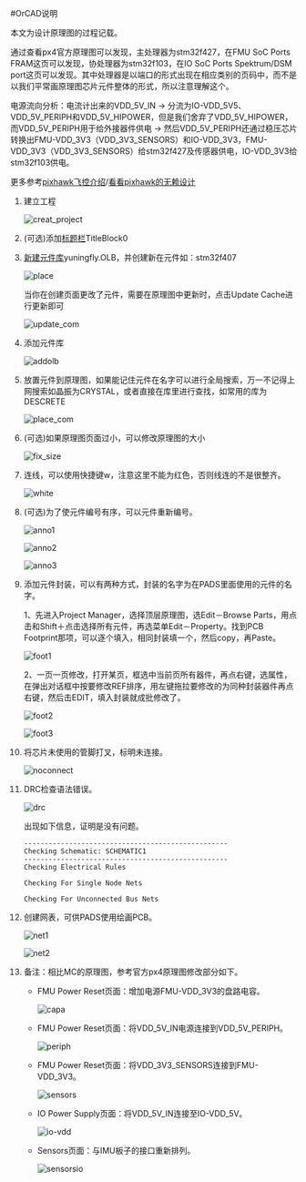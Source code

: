 #OrCAD说明

本文为设计原理图的过程记载。

通过查看px4官方原理图可以发现，主处理器为stm32f427，在FMU SoC Ports FRAM这页可以发现，协处理器为stm32f103，在IO SoC Ports Spektrum/DSM port这页可以发现。其中处理器是以端口的形式出现在相应类别的页码中，而不是以我们平常画原理图芯片元件整体的形式，所以注意理解这个。

电源流向分析：电流计出来的VDD_5V_IN -> 分流为IO-VDD_5V5、VDD_5V_PERIPH和VDD_5V_HIPOWER，但是我们舍弃了VDD_5V_HIPOWER，而VDD_5V_PERIPH用于给外接器件供电 -> 然后VDD_5V_PERIPH还通过稳压芯片转换出FMU-VDD_3V3（VDD_3V3_SENSORS）和IO-VDD_3V3，FMU-VDD_3V3（VDD_3V3_SENSORS）给stm32f427及传感器供电，IO-VDD_3V3给stm32f103供电。

更多参考[pixhawk飞控介绍](http://www.docin.com/p-1092528341.html)/[看看pixhawk的无赖设计](http://www.docin.com/p-757319248.html)

1. 建立工程

	![creat_project](../images/creat_project.png)

2. (可选)添加[标题栏](http://jingyan.baidu.com/article/e52e36154467e940c60c5187.html)TitleBlock0

3. [新建元件库](http://wenku.baidu.com/link?url=DZptfwWOgny_4ejvw0WVvdqtp3VgsoHT-yGHt6wsm5c1NJOCFY3XP785GMzvEdvsZaiIEJOPT90HGhJvafOW3MPGFWrTl4v8kh2h3J7UwQ7)yuningfly.OLB，并创建新在元件如：stm32f407

	![place](../images/Place.png)

	当你在创建页面更改了元件，需要在原理图中更新时，点击Update Cache进行更新即可

	![update_com](../images/update_com.png)

4. 添加元件库

	![addolb](../images/addolb.png)

5. 放置元件到原理图，如果能记住元件在名字可以进行全局搜索，万一不记得上网搜索如晶振为CRYSTAL，或者直接在库里进行查找，如常用的库为DESCRETE

	![place_com](../images/place_com.png)

6. (可选)如果原理图页面过小，可以修改原理图的大小

	![fix_size](../images/fix_size.png)

7. 连线，可以使用快捷键w，注意这里不能为红色，否则线连的不是很整齐。

	![white](../images/white.png)

8. (可选)为了使元件编号有序，可以元件重新编号。

	![anno1](../images/anno1.png)

	![anno2](../images/anno2.png)

	![anno3](../images/anno3.png)

9. 添加元件封装，可以有两种方式，封装的名字为在PADS里面使用的元件的名字。

	1、先进入Project Manager，选择顶层原理图，选Edit－Browse Parts，用点击和Shift＋点击选择所有元件，再选菜单Edit－Property。找到PCB Footprint那项，可以逐个填入，相同封装填一个，然后copy，再Paste。

	![foot1](../images/foot1.png)

	2、一页一页修改，打开某页，框选中当前页所有器件，再点右键，选属性，在弹出对话框中按要修改REF排序，用左键拖拉要修改的为同种封装器件再点右键，然后击EDIT，填入封装就成批修改了。

	![foot2](../images/foot2.png)

	![foot3](../images/foot3.png)

10. 将芯片未使用的管脚打叉，标明未连接。

	![noconnect](../images/noconnect.png)

11. DRC检查语法错误。

	![drc](../images/drc.png)

	出现如下信息，证明是没有问题。

	```
	--------------------------------------------------
	Checking Schematic: SCHEMATIC1
	--------------------------------------------------
	Checking Electrical Rules 

	Checking For Single Node Nets

	Checking For Unconnected Bus Nets
	```

12. 创建网表，可供PADS使用绘画PCB。

	![net1](../images/net1.png)

	![net2](../images/net2.png)

13. 备注：相比MC的原理图，参考官方px4原理图修改部分如下。

	- FMU Power Reset页面：增加电源FMU-VDD_3V3的盘路电容。

		![capa](../images/capa.png)
	- FMU Power Reset页面：将VDD_5V_IN电源连接到VDD_5V_PERIPH。

		![periph](../images/periph.png)
	- FMU Power Reset页面：将VDD_3V3_SENSORS连接到FMU-VDD_3V3。

		![sensors](../images/sensors.png)
	- IO Power Supply页面：将VDD_5V_IN连接至IO-VDD_5V。

		![io-vdd](../images/io-vdd.png)
	- Sensors页面：与IMU板子的接口重新排列。
	
		![sensorsio](../images/sensorsio.png)
